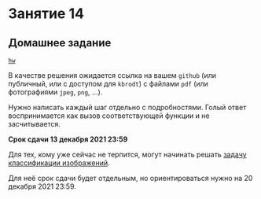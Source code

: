# Занятие 14

## Домашнее задание

[`hw`](./hw.pdf)

В качестве решения ожидается ссылка на вашем `github` (или публичный, или с
доступом для `kbrodt`) с файлами `pdf` (или фотографиями `jpeg`, `png`, ...).

Нужно написать каждый шаг отдельно с подробностями. Голый ответ воспринимается
как вызов соответствующей функции и не засчитывается.

**Срок сдачи 13 декабря 2021 23:59**

Для тех, кому уже сейчас не терпится, могут начинать решать [задачу
классификации
изображений](https://www.kaggle.com/c/recursion-cellular-image-classification/overview).

Для неё срок сдачи будет отдельным, но ориентироваться нужно на 20 декабря 2021
23:59.
